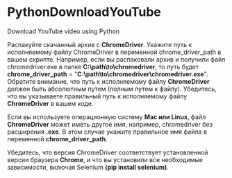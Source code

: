 # PythonDownloadYouTube
Download YouTube video using Python

Распакуйте скачанный архив с **ChromeDriver**.
Укажите путь к исполняемому файлу ChromeDriver в переменной chrome_driver_path в вашем скрипте. Например, если вы распаковали архив и получили файл chromedriver.exe в папке **C:\path\to\chromedriver**, то путь будет **chrome_driver_path** = "**C:\path\to\chromedriver\chromedriver.exe**".
Обратите внимание, что путь к исполняемому файлу **ChromeDriver** должен быть абсолютным путем (полным путем к файлу). Убедитесь, что вы указываете правильный путь к исполняемому файлу **ChromeDriver** в вашем коде.

Если вы используете операционную систему **Mac или Linux**, файл **ChromeDriver** может иметь другое имя, например, chromedriver без расширения **.exe**. В этом случае укажите правильное имя файла в переменной **chrome_driver_path**.

Убедитесь, что версия ChromeDriver соответствует установленной версии браузера **Chrome**, и что вы установили все необходимые зависимости, включая Selenium **(pip install selenium)**.